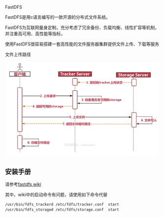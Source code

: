 FastDFS

FastDFS是用c语言编写的一款开源的分布式文件系统。

FastDFS为互联网量身定制，充分考虑了冗余备份、负载均衡、线性扩容等机制，并注重高可用、高性能等指标，

使用FastDFS很容易搭建一套高性能的文件服务器集群提供文件上传、下载等服务



文件上传路径

![image-20210408232109123](media/7.16.FastDFS/image-20210408232109123.png)



## 安装手册

请参考[fastdfs wiki](https://github.com/happyfish100/fastdfs/wiki)

其中，wiki中的启动命令有问题，请使用如下命令代替

```bash
/usr/bin/fdfs_trackerd /etc/fdfs/tracker.conf  start
/usr/bin/fdfs_storaged /etc/fdfs/storage.conf  start
```